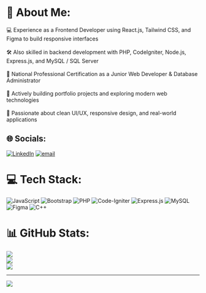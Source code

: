 # 💫 About Me:
💻 Experience as a Frontend Developer using React.js, Tailwind CSS, and Figma to build responsive interfaces<br><br>🛠️ Also skilled in backend development with PHP, CodeIgniter, Node.js, Express.js, and MySQL / SQL Server<br><br>📜 National Professional Certification as a Junior Web Developer & Database Administrator<br><br>🚀 Actively building portfolio projects and exploring modern web technologies<br><br>🎨 Passionate about clean UI/UX, responsive design, and real-world applications<br>


## 🌐 Socials:
[![LinkedIn](https://img.shields.io/badge/LinkedIn-%230077B5.svg?logo=linkedin&logoColor=white)](https://linkedin.com/in/alfiansyah-cahyo-wicaksono) [![email](https://img.shields.io/badge/Email-D14836?logo=gmail&logoColor=white)](mailto:alfiansyahcahyow@gmail.com) 

# 💻 Tech Stack:
![JavaScript](https://img.shields.io/badge/javascript-%23323330.svg?style=for-the-badge&logo=javascript&logoColor=%23F7DF1E) ![Bootstrap](https://img.shields.io/badge/bootstrap-%238511FA.svg?style=for-the-badge&logo=bootstrap&logoColor=white) ![PHP](https://img.shields.io/badge/php-%23777BB4.svg?style=for-the-badge&logo=php&logoColor=white) ![Code-Igniter](https://img.shields.io/badge/CodeIgniter-%23EF4223.svg?style=for-the-badge&logo=codeIgniter&logoColor=white) ![Express.js](https://img.shields.io/badge/express.js-%23404d59.svg?style=for-the-badge&logo=express&logoColor=%2361DAFB) ![MySQL](https://img.shields.io/badge/mysql-4479A1.svg?style=for-the-badge&logo=mysql&logoColor=white) ![Figma](https://img.shields.io/badge/figma-%23F24E1E.svg?style=for-the-badge&logo=figma&logoColor=white) ![C++](https://img.shields.io/badge/c++-%2300599C.svg?style=for-the-badge&logo=c%2B%2B&logoColor=white)
# 📊 GitHub Stats:
![](https://github-readme-stats.vercel.app/api?username=devwithfin&theme=github_dark&hide_border=false&include_all_commits=true&count_private=false)<br/>
![](https://nirzak-streak-stats.vercel.app/?user=devwithfin&theme=github_dark&hide_border=false)<br/>
![](https://github-readme-stats.vercel.app/api/top-langs/?username=devwithfin&theme=github_dark&hide_border=false&include_all_commits=true&count_private=false&layout=compact)

---
[![](https://visitcount.itsvg.in/api?id=devwithfin&icon=0&color=0)](https://visitcount.itsvg.in)
